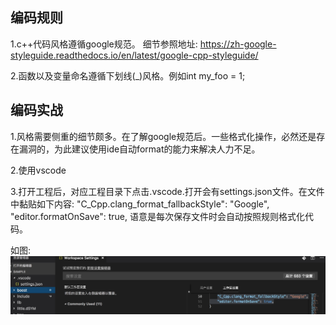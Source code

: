 ## 编码规则
1.c++代码风格遵循google规范。
细节参照地址:
https://zh-google-styleguide.readthedocs.io/en/latest/google-cpp-styleguide/

2.函数以及变量命名遵循下划线(\_)风格。例如int my\_foo = 1;
## 编码实战
1.风格需要侧重的细节颇多。在了解google规范后。一些格式化操作，必然还是存在漏洞的，为此建议使用ide自动format的能力来解决人力不足。

2.使用vscode

3.打开工程后，对应工程目录下点击.vscode.打开会有settings.json文件。在文件中黏贴如下内容:
"C_Cpp.clang_format_fallbackStyle": "Google",
"editor.formatOnSave": true,
语意是每次保存文件时会自动按照规则格式化代码。

如图:
![google setting](../picture/google_seeting.jpg "")
    
